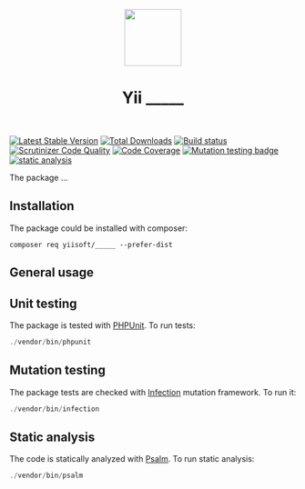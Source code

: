 <p align="center">
    <a href="https://github.com/yiisoft" target="_blank">
        <img src="https://github.com/yiisoft.png" height="100px">
    </a>
    <h1 align="center">Yii _____</h1>
    <br>
</p>

[![Latest Stable Version](https://poser.pugx.org/yiisoft/_____/v/stable.png)](https://packagist.org/packages/yiisoft/_____)
[![Total Downloads](https://poser.pugx.org/yiisoft/_____/downloads.png)](https://packagist.org/packages/yiisoft/_____)
[![Build status](https://github.com/yiisoft/_____/workflows/build/badge.svg)](https://github.com/yiisoft/_____/actions?query=workflow%3Abuild)
[![Scrutinizer Code Quality](https://scrutinizer-ci.com/g/yiisoft/_____/badges/quality-score.png?b=master)](https://scrutinizer-ci.com/g/yiisoft/_____/?branch=master)
[![Code Coverage](https://scrutinizer-ci.com/g/yiisoft/_____/badges/coverage.png?b=master)](https://scrutinizer-ci.com/g/yiisoft/_____/?branch=master)
[![Mutation testing badge](https://img.shields.io/endpoint?style=flat&url=https%3A%2F%2Fbadge-api.stryker-mutator.io%2Fgithub.com%2Fyiisoft%2F_____%2Fmaster)](https://dashboard.stryker-mutator.io/reports/github.com/yiisoft/_____/master)
[![static analysis](https://github.com/yiisoft/_____/workflows/static%20analysis/badge.svg)](https://github.com/yiisoft/_____/actions?query=workflow%3A%22static+analysis%22)

The package ...

## Installation

The package could be installed with composer:

```
composer req yiisoft/_____ --prefer-dist
```

## General usage

## Unit testing

The package is tested with [PHPUnit](https://phpunit.de/). To run tests:

```php
./vendor/bin/phpunit
```

## Mutation testing

The package tests are checked with [Infection](https://infection.github.io/) mutation framework. To run it:

```php
./vendor/bin/infection
```

## Static analysis

The code is statically analyzed with [Psalm](https://psalm.dev/). To run static analysis:

```php
./vendor/bin/psalm
```
